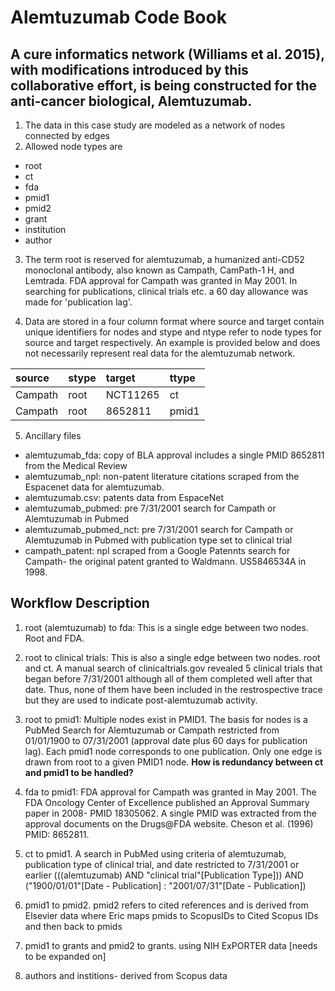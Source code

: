 #  Alemtuzumab Code Book

## A cure informatics network (Williams et al. 2015), with modifications introduced by this collaborative effort, is being constructed for the anti-cancer biological, Alemtuzumab. 

1. The data in this case study are modeled as a network of nodes connected by edges
2. Allowed node types are
  * root
  * ct
  * fda
  * pmid1
  * pmid2
  * grant
  * institution
  * author

3. The term root is reserved for alemtuzumab, a humanized anti-CD52 monoclonal antibody,  also known as Campath, CamPath-1 H, and Lemtrada. FDA approval for Campath was granted in May 2001. In searching for publications, clinical trials etc. a 60 day allowance was made for 'publication lag'.

4. Data are stored in a four column format where source and target contain unique identifiers for nodes and stype and ntype refer to node types for source and target respectively. An example 
is provided below and does not necessarily represent real data for the alemtuzumab network.

| source | stype | target | ttype |
|  :---   | :--- | :--- | :--- |
| Campath | root | NCT11265 | ct |
| Campath | root | 8652811  | pmid1 |

5. Ancillary files
  * alemtuzumab_fda: copy of BLA approval includes a single PMID 8652811 from the Medical Review
  * alemtuzumab_npl: non-patent literature citations scraped from the Espacenet data for alemtuzumab. 
  * alemtuzumab.csv: patents data from EspaceNet
  * alemtuzumab_pubmed: pre 7/31/2001 search for Campath or Alemtuzumab in Pubmed
  * alemtuzumab_pubmed_nct: pre 7/31/2001 search for Campath or Alemtuzumab in Pubmed with publication type set to clinical trial
  * campath_patent: npl scraped from a Google Patennts search for Campath- the original patent granted to Waldmann. US5846534A in 1998.

## Workflow Description

1. root (alemtuzumab) to fda: This is a single edge between two nodes. Root and FDA.

2. root to clinical trials: This is also a single edge between two nodes. root and ct. A 
manual search of clinicaltrials.gov revealed 5 clinical trials that began before 7/31/2001 
although all of them completed well after that date. Thus, none of them have been included in the restrospective trace but they are used to indicate post-alemtuzumab activity. 

3. root to pmid1: Multiple nodes exist in PMID1. The basis for nodes is a PubMed
Search for Alemtuzumab or Campath restricted from 01/01/1900 to 07/31/2001 (approval date plus
60 days for publication lag). Each pmid1 node corresponds to one publication. Only one edge 
is drawn from root to a given PMID1 node. **How is redundancy between ct and pmid1 to be handled?**

4. fda to pmid1:  FDA approval for Campath was granted in May 2001. The FDA Oncology 
Center of  Excellence published an Approval Summary paper in 2008- PMID 18305062. A single 
PMID was  extracted from the approval documents on the Drugs@FDA website. Cheson et al. 
(1996) PMID: 8652811. 

5. ct to pmid1. A  search in PubMed using criteria of alemtuzumab, publication type of clinical trial, and date restricted to 7/31/2001 or earlier (((alemtuzumab) AND "clinical trial"[Publication Type])) AND ("1900/01/01"[Date - Publication] : "2001/07/31"[Date - Publication]) 

6. pmid1 to pmid2. pmid2 refers to cited references and is derived from Elsevier data where Eric maps pmids to ScopusIDs to Cited Scopus IDs and then back to pmids

7. pmid1 to grants and pmid2 to grants. using NIH ExPORTER data [needs to be expanded on]

8. authors and institions- derived from Scopus data
 










